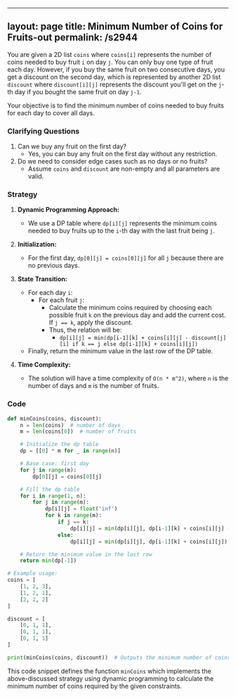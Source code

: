 
---
layout: page
title:  Minimum Number of Coins for Fruits-out
permalink: /s2944
---

You are given a 2D list `coins` where `coins[i]` represents the number of coins needed to buy fruit `i` on day `j`. You can only buy one type of fruit each day. However, if you buy the same fruit on two consecutive days, you get a discount on the second day, which is represented by another 2D list `discount` where `discount[i][j]` represents the discount you'll get on the `j`-th day if you bought the same fruit on day `j-1`.

Your objective is to find the minimum number of coins needed to buy fruits for each day to cover all days.

### Clarifying Questions
1. Can we buy any fruit on the first day?
   - Yes, you can buy any fruit on the first day without any restriction.
2. Do we need to consider edge cases such as no days or no fruits?
   - Assume `coins` and `discount` are non-empty and all parameters are valid.

### Strategy

1. **Dynamic Programming Approach:**
   - We use a DP table where `dp[i][j]` represents the minimum coins needed to buy fruits up to the `i`-th day with the last fruit being `j`.

2. **Initialization:**
   - For the first day, `dp[0][j] = coins[0][j]` for all `j` because there are no previous days.

3. **State Transition:**
   - For each day `i`:
     - For each fruit `j`:
       - Calculate the minimum coins required by choosing each possible fruit `k` on the previous day and add the current cost. If `j == k`, apply the discount.
       - Thus, the relation will be:
         - `dp[i][j] = min(dp[i-1][k] + coins[i][j] - discount[j][i] if k == j else dp[i-1][k] + coins[i][j])`
   - Finally, return the minimum value in the last row of the DP table.

4. **Time Complexity:**
   - The solution will have a time complexity of `O(n * m^2)`, where `n` is the number of days and `m` is the number of fruits.

### Code

```python
def minCoins(coins, discount):
    n = len(coins)  # number of days
    m = len(coins[0])  # number of fruits

    # Initialize the dp table
    dp = [[0] * m for _ in range(n)]

    # Base case: first day
    for j in range(m):
        dp[0][j] = coins[0][j]

    # Fill the dp table
    for i in range(1, n):
        for j in range(m):
            dp[i][j] = float('inf')
            for k in range(m):
                if j == k:
                    dp[i][j] = min(dp[i][j], dp[i-1][k] + coins[i][j] - discount[j][i])
                else:
                    dp[i][j] = min(dp[i][j], dp[i-1][k] + coins[i][j])

    # Return the minimum value in the last row
    return min(dp[-1])

# Example usage:
coins = [
    [1, 2, 3],
    [1, 2, 1],
    [2, 2, 2]
]

discount = [
    [0, 1, 1],
    [0, 1, 1],
    [0, 1, 1]
]

print(minCoins(coins, discount))  # Outputs the minimum number of coins needed
```

This code snippet defines the function `minCoins` which implements the above-discussed strategy using dynamic programming to calculate the minimum number of coins required by the given constraints.